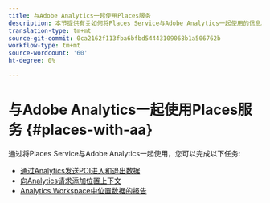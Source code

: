 ```yaml
---
title: 与Adobe Analytics一起使用Places服务
description: 本节提供有关如何将Places Service与Adobe Analytics一起使用的信息。
translation-type: tm+mt
source-git-commit: 0ca2162f113fba6bfbd54443109068b1a506762b
workflow-type: tm+mt
source-wordcount: '60'
ht-degree: 0%

---
```



# 与Adobe Analytics一起使用Places服务 {#places-with-aa}

通过将Places Service与Adobe Analytics一起使用，您可以完成以下任务:

* [通过Analytics发送POI进入和退出数据](/help/use-places-with-other-solutions/places-adobe-analytics/use-places-adobe-analytics.md)
* [向Analytics请求添加位置上下文](/help/use-places-with-other-solutions/places-adobe-analytics/run-reports-aa-places-data.md)
* [Analytics Workspace中位置数据的报告](/help/use-places-with-other-solutions/places-adobe-analytics/run-reports-aa-places-data.md)